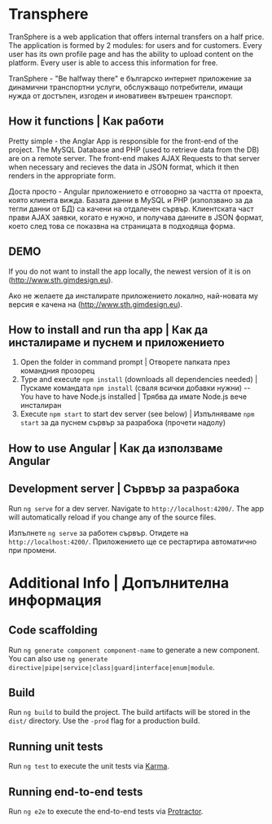 # Transphere

TranSphere is a web application that offers internal transfers on a half price. The application is formed by 2 modules: for users and for customers. Every user has its own profile page and has the ability to upload content on the platform. Every user is able to access this information for free.

TranSphere - "Be halfway there" е българско интернет приложение за динамични транспортни услуги, обслужващо потребители, имащи нужда от достъпен, изгоден и иновативен вътрешен транспорт.

## How it functions | Как работи

Pretty simple - the Anglar App is responsible for the front-end of the project. The MySQL Database and PHP (used to retrieve data from the DB) are on a remote server. The front-end makes AJAX Requests to that server when necessary and recieves the data in JSON format, which it then renders in the appropriate form.

Доста просто - Angular приложението е отговорно за частта от проекта, която клиента вижда. Базата данни в MySQL и PHP (използвано за да тегли данни от БД) са качени на отдалечен сървър. Клиентската част прави AJAX заявки, когато е нужно, и получава данните в JSON формат, което след това се показвна на страницата в подходяща форма.

## DEMO

If you do not want to install the app locally, the newest version of it is on (http://www.sth.gimdesign.eu).

Ако не желаете да инсталирате приложението локално, най-новата му версия е качена на (http://www.sth.gimdesign.eu).

## How to install and run tha app | Как да инсталираме и пуснем и приложението

1.  Open the folder in command prompt | Отворете папката през командния прозорец
2.  Type and execute `npm install` (downloads all dependencies needed) | Пускаме командата `npm install` (сваля всички добавки нужни)
    -- You have to have Node.js installed | Трябва да имате Node.js вече инсталиран
3.  Execute `npm start` to start dev server (see below) | Изпълняваме `npm start` за да пуснем сървър за разрабока (прочети надолу)

## How to use Angular | Как да използваме Angular

## Development server | Сървър за разрабока

Run `ng serve` for a dev server. Navigate to `http://localhost:4200/`. The app will automatically reload if you change any of the source files.

Изпълнете `ng serve` за работен сървър. Отидете на `http://localhost:4200/`. Приложението ще се рестартира автоматично при промени.

# Additional Info | Допълнителна информация

## Code scaffolding

Run `ng generate component component-name` to generate a new component. You can also use `ng generate directive|pipe|service|class|guard|interface|enum|module`.

## Build

Run `ng build` to build the project. The build artifacts will be stored in the `dist/` directory. Use the `-prod` flag for a production build.

## Running unit tests

Run `ng test` to execute the unit tests via [Karma](https://karma-runner.github.io).

## Running end-to-end tests

Run `ng e2e` to execute the end-to-end tests via [Protractor](http://www.protractortest.org/).
